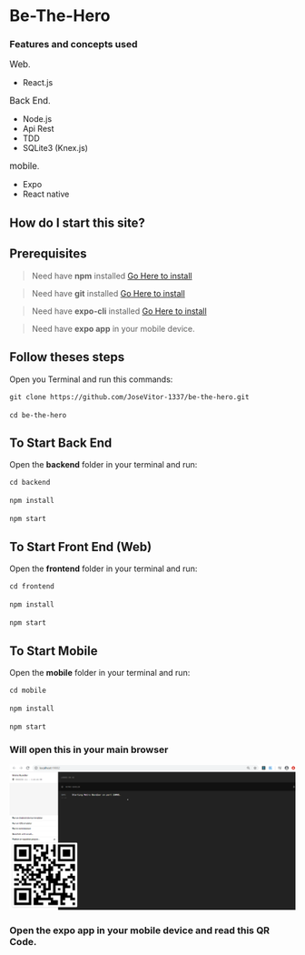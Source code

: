 # Be-The-Hero

### Features and concepts used

<span style="font-size:1.1em">Web</span>.

- React.js

<span style="font-size:1.1em">Back End</span>.

- Node.js
- Api Rest
- TDD
- SQLite3 (Knex.js)

<span style="font-size:1.1em">mobile</span>.

- Expo
- React native

## How do I start this site?

## Prerequisites

> Need have **npm** installed [Go Here to install](https://nodejs.org/en/)

> Need have **git** installed [Go Here to install](https://git-scm.com/downloads)

> Need have **expo-cli** installed [Go Here to install](https://docs.expo.io/)

> Need have **expo app** in your mobile device.

## Follow theses steps

Open you Terminal and run this commands:

```
git clone https://github.com/JoseVitor-1337/be-the-hero.git

cd be-the-hero

```

## To Start Back End

Open the **backend** folder in your terminal and run:

```
cd backend

npm install

npm start

```

## To Start Front End (Web)

Open the **frontend** folder in your terminal and run:

```
cd frontend

npm install

npm start

```

## To Start Mobile

Open the **mobile** folder in your terminal and run:

```
cd mobile

npm install

npm start

```

### Will open this in your main browser

![Metro-Bundler](https://github.com/JoseVitor-1337/be-the-hero/blob/master/expo.png)

### Open the **expo app** in your mobile device and read this QR Code.
